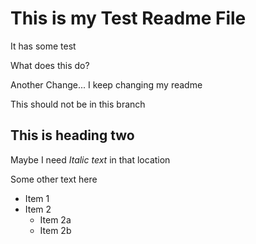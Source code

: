 # This is my Test Readme File

It has some test

What does this do?

Another Change...  I keep changing my readme

This should not be in this branch
## This is heading two

Maybe I need *Italic text* in that location

Some other text here

* Item 1
* Item 2
  * Item 2a
  * Item 2b

